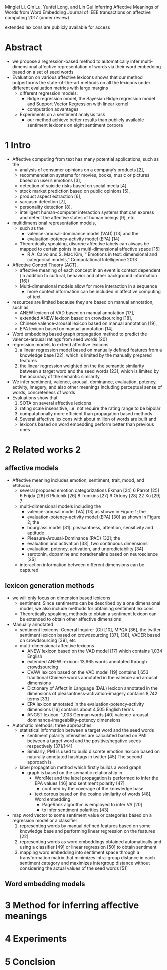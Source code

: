 Minglei Li, Qin Lu, Yunfei Long, and Lin Gui
Inferring Affective Meanings of Words from Word Embedding
Journal of IEEE transactions on affective computing 2017 (under review)

extended lexicons are publicly available for access

# Abstract

* we propose a regression-based method to automatically infer
  multi-dimensional affective representation of words via their word embedding
  based on a set of seed words
* Evaluation on various affective lexicons shows that our method
  outperforms the state-of-the-art methods on all the lexicons
  under different evaluation metrics with large margins
  * different regression models:
    * Ridge regression model, the Bayesian Ridge regression model and Support
      Vector Regression with linear kernel
    * computation advantages
  * Experiments on a sentiment analysis task
    * our method achieve better results than publicly available sentiment
      lexicons on eight sentiment corpora

# 1 Intro

* Affective computing from text has many potential applications, such as the
  * analysis of consumer opinions on a company’s products [2],
  * recommendation systems for movies, books, music or pictures
    based on user’s emotions [3],
  * detection of suicide risks based on social media [4],
  * stock market prediction based on public opinions [5],
  * product aspect extraction [6],
  * sarcasm detection [7],
  * personality detection [8],
  * intelligent human-computer interaction systems
    that can express and detect the affective states of human beings [9], etc
* multidimensional representation models,
  * such as the
    * valence-arousal-dominance model (VAD) [13] and the
    * evaluation-potency-activity model (EPA) [14]
  * Theoretically speaking, discrete affective labels can always be mapped to
    certain points in a multi-dimensional affective space [15]
    * R A. Calvo and S. Mac Kim, “
      Emotions in text: dimensional and categorical models,”
      Computational Intelligence 2013
* Affective Control Theory (ACT),
  * affective meaning of each concept in an event is context dependent
    (in addition to cultural, behavior and other background information [16])
  * Multi-dimensional models allow for more interaction in a sequence
    * more context information can be included in affective computing of text
* resources are limited because they are based on manual annotation, such as
  * ANEW lexicon of VAD based on manual annotation [17],
  * extended ANEW lexicon based on crowdsourcing [18],
  * Chinese valence-arousal lexicon based on manual annotation [19],
  * EPA lexicon based on manual annotation [14]
* Word embedding based graph propagation method
  to predict the valence-arousal ratings from seed words [20]
* regression models to extend affective lexicons
  1. a linear regression model based on manually defined features from a
     knowledge base [22], which is limited by the manually prepared features
  2. the linear regression weighted on the the semantic similarity between a
     target word and the seed words [23], which is
     limited by the accuracy of the semantic similarity
* We infer sentiment, valence, arousal, dominance, evaluation, potency,
  activity, imagery, and also
  other meanings including perceptual sense of words, concreteness of words
* Evaluations show that
  1. SOTA on several affective lexicons
  1. rating scale insensitive, i.e. not require the rating range to be bipolar
  1. computationally more efficient than propagation based methods
  1. Several affective lexicons with about million of words are built and
    * lexicons based on word embedding perform better than previous ones

# 2 Related works 2

## affective models

* Affective meaning includes emotion, sentiment, trait, mood, and attitudes,
  * several proposed emotion categorizations Ekman [24] 6 Parrot [25] 6 Frijda
    [26] 6 Plutchik [26] 8 Tomkins [27] 9 Ortony [28] 22 Xu [29] 7
  * multi-dimensional models including the
    * valence-arousal model (VA) [13] as shown in Figure 1; the
    * evaluation-potency-activity model (EPA) [30] as shown in Figure 2; the
    * hourglass model [31]: pleasantness, attention, sensitivity and aptitude
    * Pleasure-Arousal-Dominance (PAD) [32]; the
    * evaluation and activation [33], two continuous dimensions
    * evaluation, potency, activation, and unpredictability [34]
    * serotonin, dopamine and noradrenaline based on neuroscience [35]
  * interaction information between different dimensions can be captured

## lexicon generation methods

* we will only focus on dimension based lexicons
  * sentiment: Since sentiments can be described by a one dimensional model, we
    also include methods for obtaining sentiment lexicons
  * Theoretically speaking, methods to obtain a sentiment lexicon can be
    extended to obtain other affective dimensions
* Manually annotated
  * sentiment lexicons:
    General Inquirer (GI) [10], MPQA [36], the twitter sentiment lexicon based
    on crowdsourcing [37], [38], VADER based on crowdsourcing [39], etc
  * multi-dimensional affective lexicons
    * ANEW lexicon based on the VAD model [17] which contains 1,034 English
    * extended ANEW rexicon: 13,965 words annotated through crowdsourcing
    * CVAW lexicon based on the VAD model [19] contains 1,653 traditional
      Chinese words annotated in the valence and arousal dimensions
    * Dictionary of Affect in Language (DAL) lexicon annotated in the
      dimensions of pleasantness-activation-imagery contains 8,742 terms [33]
    * EPA lexicon annotated in the evaluation-potency-activity dimensions [16]
      contains about 4,505 English terms
    * ANGST lexicon: 1,003 German words [40]
      valence-arousal-dominance-imageability-potency dimensions
* Automatic methods: three approaches
  * statistical information between a target word and the seed words
    * sentiment polarity intensities are calculated based on PMI between a
      target word and the positive/negative seeds respectively [37]/[44]
    * Similarly, PMI is used to build discrete emotion lexicon based on
      naturally annotated hashtags in twitter [45] The second approach is
  * label propagation method which firstly builds a word graph
    * graph is based on the semantic relationship in
      * WordNet and the label propagation is performed to
        infer the EPA values [46] and sentiment polarity [47]
        * confined by the coverage of the knowledge base
      * text corpus based on the cosine similarity of words [48], Word embedding
        * PageRank algorithm is employed to infer VA [20]
        * to infer sentiment polarities [43]
* map word vector to some sentiment value or categories based on a regression
  model or a classifier
  1. representing words by manual defined features based on some knowledge base
     and performing linear regression on the features [22]
  2. representing words as word embeddings obtained automatically and using a
     classifier [49] or linear regression [50] to obtain sentiment
  3. mapping word embedding into sentiment space through a transformation
     matrix that minimizes intra-group distance in each sentiment category and
     maximizes intergroup distance without considering the actual values of the
     seed words [51]

## Word embedding models

# 3 Method for inferring affective meanings

# 4 Experiments

# 5 Conclsion
